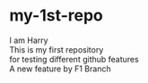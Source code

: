 # my-1st-repo
I am Harry
<br> This is my first repository
<br> for testing different github features
<br> A new feature by F1 Branch